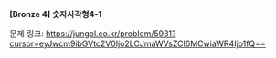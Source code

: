 **[Bronze 4] 숫자사각형4-1**

문제 링크: https://jungol.co.kr/problem/5931?cursor=eyJwcm9ibGVtc2V0Ijo2LCJmaWVsZCI6MCwiaWR4Ijo1fQ==
